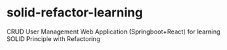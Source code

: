 # solid-refactor-learning
CRUD User Management Web Application (Springboot+React) for learning SOLID Principle with Refactoring 

